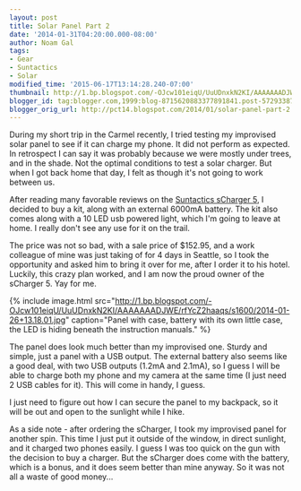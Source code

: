```yaml
---
layout: post
title: Solar Panel Part 2
date: '2014-01-31T04:20:00.000-08:00'
author: Noam Gal
tags:
- Gear
- Suntactics
- Solar
modified_time: '2015-06-17T13:14:28.240-07:00'
thumbnail: http://1.bp.blogspot.com/-OJcw101eiqU/UuUDnxkN2KI/AAAAAAADJWE/rfYcZ2haaqs/s72-c/2014-01-26+13.18.01.jpg
blogger_id: tag:blogger.com,1999:blog-8715620883377891841.post-5729338787190497291
blogger_orig_url: http://pct14.blogspot.com/2014/01/solar-panel-part-2.html
---
```

During my short trip in the Carmel recently, I tried testing my improvised solar panel to see if it can charge my phone. It did not perform as expected. In retrospect I can say it was probably because we were mostly under trees, and in the shade. Not the optimal conditions to test a solar charger. But when I got back home that day, I felt as though it's not going to work between us.

After reading many favorable reviews on the [Suntactics sCharger 5], I decided to buy a kit, along with an external 6000mA battery. The kit also comes along with a 10 LED usb powered light, which I'm going to leave at home. I really don't see any use for it on the trail.

The price was not so bad, with a sale price of $152.95, and a work colleague of mine was just taking of for 4 days in Seattle, so I took the opportunity and asked him to bring it over for me, after I order it to his hotel. Luckily, this crazy plan worked, and I am now the proud owner of the sCharger 5. Yay for me.

{% include image.html src="http://1.bp.blogspot.com/-OJcw101eiqU/UuUDnxkN2KI/AAAAAAADJWE/rfYcZ2haaqs/s1600/2014-01-26+13.18.01.jpg" caption="Panel with case, battery with its own little case, the LED is hiding beneath the instruction manuals." %}

The panel does look much better than my improvised one. Sturdy and simple, just a panel with a USB output. The external battery also seems like a good deal, with two USB outputs (1.2mA and 2.1mA), so I guess I will be able to charge both my phone and my camera at the same time (I just need 2 USB cables for it). This will come in handy, I guess.

I just need to figure out how I can secure the panel to my backpack, so it will be out and open to the sunlight while I hike.

As a side note - after ordering the sCharger, I took my improvised panel for another spin. This time I just put it outside of the window, in direct sunlight, and it charged two phones easily. I guess I was too quick on the gun with the decision to buy a charger. But the sCharger does come with the battery, which is a bonus, and it does seem better than mine anyway. So it was not all a waste of good money...

[Suntactics sCharger 5]: http://www.suntactics.com/product/scharger-5-emergency-kit/
